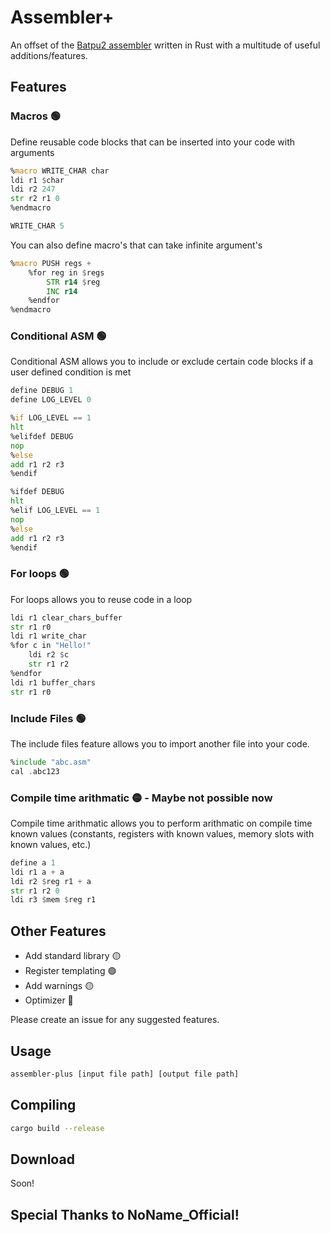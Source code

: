 # Assembler+
An offset of the [Batpu2 assembler](https://github.com/mattbatwings/newcpu/blob/main/assembler.py) written in Rust with a multitude of useful additions/features.

## Features
### Macros 🟢
Define reusable code blocks that can be inserted into your code with arguments

```asm
%macro WRITE_CHAR char
ldi r1 $char
ldi r2 247
str r2 r1 0
%endmacro

WRITE_CHAR 5
```

You can also define macro's that can take infinite argument's

```asm
%macro PUSH regs +
    %for reg in $regs
        STR r14 $reg
        INC r14
    %endfor
%endmacro
```

### Conditional ASM 🟢
Conditional ASM allows you to include or exclude certain code blocks if a user defined condition is met

```asm
define DEBUG 1
define LOG_LEVEL 0

%if LOG_LEVEL == 1
hlt
%elifdef DEBUG
nop
%else
add r1 r2 r3
%endif

%ifdef DEBUG
hlt
%elif LOG_LEVEL == 1
nop
%else
add r1 r2 r3
%endif
```

### For loops 🟢
For loops allows you to reuse code in a loop

```asm
ldi r1 clear_chars_buffer
str r1 r0
ldi r1 write_char
%for c in "Hello!"
    ldi r2 $c
    str r1 r2
%endfor
ldi r1 buffer_chars
str r1 r0
```

### Include Files 🟢
The include files feature allows you to import another file into your code.

```asm
%include "abc.asm"
cal .abc123
```

### Compile time arithmatic 🟡 - Maybe not possible now
Compile time arithmatic allows you to perform arithmatic on compile time known values (constants, registers with known values, memory slots with known values, etc.)

```asm
define a 1
ldi r1 a + a
ldi r2 $reg r1 + a
str r1 r2 0
ldi r3 $mem $reg r1
```

## Other Features
* Add standard library 🟡
* Register templating 🟢
* Add warnings 🟡
* Optimizer 🔴

Please create an issue for any suggested features.

## Usage
```bash
assembler-plus [input file path] [output file path]
```

## Compiling
```bash
cargo build --release
```

## Download
Soon!

## Special Thanks to NoName_Official!